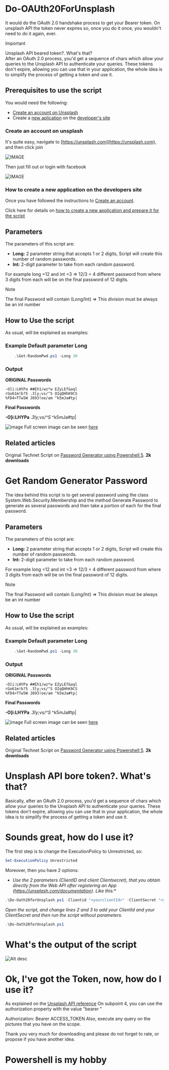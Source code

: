 # Do-OAUth20ForUnsplash

It would do the OAuth 2.0 handshake process to get your Bearer token.
On unsplash API the token never expires so, once you do it once, you wouldn't need to do it again, ever.


> [!IMPORTANT]
> Unsplash API beared token?. What's that? </br>
> After an OAuth 2.0 process, you'd get a sequence of chars which allow your queries to the Unsplash API to authenticate your queries. These tokens don't expire,  allowing you can use that in your application, the whole idea is to simplify the process of getting a token and use it.
 

## Prerequisites to use the script

You would need the following:

- [Create an account on Unsplash](###Create-an-account-on-unsplash)
- Create a [new aplication](###How-to-create-a-new-application-on-the-developers-site) on the [developer's site](https://unsplash.com/developers)

### Create an account on unsplash

It's quite easy, navigate to [https://unsplash.com](https://unsplash.com), and then click join

![IMAGE](../../Images/UnsplashAPI/Join/UnsplashJoin01.png)

Then just fill out or login with facebook

![IMAGE](../../Images/UnsplashAPI/Join/UnsplashJoin02.png)

### How to create a new application on the developers site

Once you have followed the instructions to [Create an account](###Create-an-account-on-unsplash).

Click here for details on [how to create a new application and prepare it for the script](Create-application)

## Parameters

The parameters of this script are:
- **Long:** 2 parameter string that accepts 1 or 2 digits, Script will create this number of random passwords.
- **Int:** 2-digit parameter to take from each random password.

For example long =12 and int =3  => 12/3 = 4 different password from where 3 digits from each will be on the final password of 12 digits.

> [!NOTE]
> The final Password will contain (Long/Int) => This division must be always be an int number


## How to Use the script

As usual, will be explained as examples:

### Example Default parameter Long

```Powershell
    .\Get-RandomPwd.ps1 -Long 30
```

### Output

**ORIGINAL Passwords** </br>
```
-O]i:LHYPa ##Eh1/wz*w EZyLEf&aql
rGo61m!b?5 .3ly;vs/^S OIqQHhK9CS
%FD4>TTw5W J693!oe/am ^k5mJa#tp|
```

**Final Passwords** </br>

**-O]i:LHYPa** *.3ly;vs/^S* ^k5mJa#tp|


![image](../../Images/PasswordGenerator/PasswordGenerator.gif)
Full screen image can be seen [here](https://recordit.co/6NwMlDhNym)


## Related articles

Original Technet Script on [Password Generator using Powershell 5](https://gallery.technet.microsoft.com/Password-Generator-using-0f99f008). **2k downloads**








 # Get Random Generator Password

The idea behind this script is to get several password using the class System.Web.Security.Membership and the method Generate Password to generate as several passwords and then take a portion of each for the final password.

## Parameters

The parameters of this script are:
- **Long:** 2 parameter string that accepts 1 or 2 digits, Script will create this number of random passwords.
- **Int:** 2-digit parameter to take from each random password.

For example long =12 and int =3  => 12/3 = 4 different password from where 3 digits from each will be on the final password of 12 digits.

> [!NOTE]
> The final Password will contain (Long/Int) => This division must be always be an int number


## How to Use the script

As usual, will be explained as examples:

### Example Default parameter Long

```Powershell
    .\Get-RandomPwd.ps1 -Long 30
```

### Output

**ORIGINAL Passwords** </br>
```
-O]i:LHYPa ##Eh1/wz*w EZyLEf&aql
rGo61m!b?5 .3ly;vs/^S OIqQHhK9CS
%FD4>TTw5W J693!oe/am ^k5mJa#tp|
```

**Final Passwords** </br>

**-O]i:LHYPa** *.3ly;vs/^S* ^k5mJa#tp|


![image](../../Images/PasswordGenerator/PasswordGenerator.gif)
Full screen image can be seen [here](https://recordit.co/6NwMlDhNym)


## Related articles

Original Technet Script on [Password Generator using Powershell 5](https://gallery.technet.microsoft.com/Password-Generator-using-0f99f008). **2k downloads**


# Unsplash API bore token?. What's that?
Basically, after an OAuth 2.0 process, you'd get a sequence of chars which allow your queries to the Unsplash API to authenticate your queries. These tokens don't expire,  allowing you can use that in your application, the whole idea is to simplify the process of getting a token and use it.

# Sounds great, how do I use it?
The first step is to change the ExecutionPolicy to Unrestricted, so:

 

 

```PowerShell
Set-ExecutionPolicy Unrestricted
 ```
 


Moreover, then you have 2 options:

* *Use the 2 parameters (ClientID and client Clientsecret), that you obtain directly from the Web API after registering an App (https://unsplash.com/documentation). Like this:**

 

 

```PowerShell
.\Do-Oath20forUnsplash.ps1 -Clientid "<yourclientId>" -ClientSecret "<yourclientsecret>"
 ```
 

*Open the script, and change lines 2 and 3 to add your ClientId and your ClientSecret and then run the script without parameters.*

 
 

```PowerShell
.\Do-Oath20forUnsplash.ps1
```

# What's the output of the script

![Alt desc](https://gallery.technet.microsoft.com/site/view/file/222533/1/output.png)
 

# Ok, I've got the Token, now, how do I use it?
As explained on the [Unsplash API reference](https://unsplash.com/documentation#authorization-workflow) On subpoint 4, you can use the authorization  property with the value "bearer <access code>"

 

Authorization: Bearer ACCESS_TOKEN
Also, execute any query on the pictures that you have on the scope.

 

Thank you very much for downloading and please do not forget to rate, or propose if you have another idea.

# Powershell is my hobby